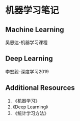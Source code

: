# 机器学习笔记

## Machine Learning 

吴恩达-机器学习课程

## Deep Learning

李宏毅-深度学习2019

## Additional Resources

1. 《机器学习》
2. 《Deep Learning》
3. 《统计学习方法》
